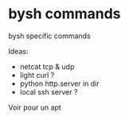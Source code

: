 # bysh commands

bysh specific commands

Ideas:
- netcat tcp & udp
- light curl ?
- python http.server in dir
- local ssh server ?

Voir pour un apt

